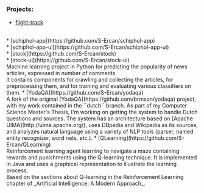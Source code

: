 ### Projects:
* [flight-track](https://github.com/S-Ercan/flight-track)
<br />
* [schiphol-app](https://github.com/S-Ercan/schiphol-app)
<br />
* [schiphol-app-ui](https://github.com/S-Ercan/schiphol-app-ui)
<br />
* [stock](https://github.com/S-Ercan/stock)
<br />
* [stock-ui](https://github.com/S-Ercan/stock-ui)
<br />
Machine learning project in Python for predicting the popularity of news articles, expressed in number of comments.
<br />
It contains components for crawling and collecting the articles, for preprocessing them, and for training and evaluating various classifiers on them.
* [YodaQA](https://github.com/S-Ercan/yodaqa)
<br />
A fork of the original [YodaQA](https://github.com/brmson/yodaqa) project, with my work contained in the ``dutch`` branch. As part of my Computer Science Master's Thesis, I'm working on getting the system to handle Dutch questions and sources. The system has an architecture based on [Apache UIMA](http://uima.apache.org/), uses DBpedia and Wikipedia as its sources, and analyzes natural language using a variety of NLP tools (parser, named entity recognizer, word nets, etc.).
* [QLearning](https://github.com/S-Ercan/QLearning)
<br />
Reinforcement learning agent learning to navigate a maze containing rewards and punishments using the Q-learning technique.
It is implemented in Java and uses a graphical representation to illustrate the learning process.
<br />
Based on the sections about Q-learning in the Reinforcement Learning chapter of _Artificial Intelligence: A Modern Approach_.
